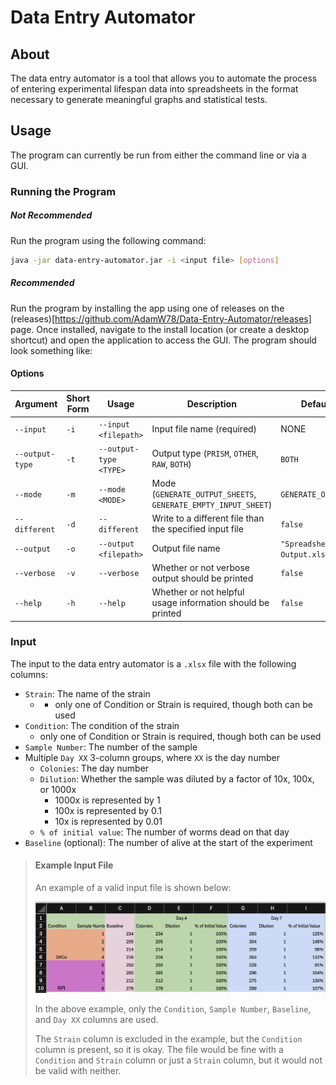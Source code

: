 # Data Entry Automator

## About
The data entry automator is a tool that allows you to automate the process of entering experimental lifespan data into spreadsheets in the format necessary to generate meaningful graphs and statistical tests.

## Usage

The program can currently be run from either the command line or via a GUI. 

### Running the Program
##### Not Recommended
Run the program using the following command:
```bash
java -jar data-entry-automator.jar -i <input file> [options]
```

##### Recommended
Run the program by installing the app using one of releases on the (releases)[https://github.com/AdamW78/Data-Entry-Automator/releases] page. Once installed, navigate to the install location (or create a desktop shortcut) and open the application to access the GUI. The program should look something like:

#### Options

| Argument        | Short Form | Usage                  | Description                                                   | Default Value                         |
|-----------------|------------|------------------------|---------------------------------------------------------------|---------------------------------------|
| `--input`       | `-i`       | `--input <filepath>`   | Input file name (required)                                    | NONE                                  |
| `--output-type` | `-t`       | `--output-type <TYPE>` | Output type (`PRISM`, `OTHER`, `RAW`, `BOTH`)                 | `BOTH`                                |
| `--mode`        | `-m`       | `--mode <MODE>`        | Mode (`GENERATE_OUTPUT_SHEETS`, `GENERATE_EMPTY_INPUT_SHEET`) | `GENERATE_OUTPUT_SHEETS`              |
| `--different`   | `-d`       | `--different`          | Write to a different file than the specified input file       | `false`                               |
| `--output`      | `-o`       | `--output <filepath>`  | Output file name                                              | `"Spreadsheet Formatter Output.xlsx"` |
| `--verbose`     | `-v`       | `--verbose`            | Whether or not verbose output should be printed               | `false`                               |
| `--help`        | `-h`       | `--help`               | Whether or not helpful usage information should be printed    | `false`                               |

### Input
The input to the data entry automator is a `.xlsx` file with the following columns:
- `Strain`: The name of the strain
  - - only one of Condition or Strain is required, though both can be used
- `Condition`: The condition of the strain
  - only one of Condition or Strain is required, though both can be used
- `Sample Number`: The number of the sample
- Multiple `Day XX` 3-column groups, where `XX` is the day number
  - `Colonies`: The day number
  - `Dilution`: Whether the sample was diluted by a factor of 10x, 100x, or 1000x
    - 1000x is represented by 1
    - 100x is represented by 0.1
    - 10x is represented by 0.01
  - `% of initial value`: The number of worms dead on that day
- `Baseline` (optional): The number of  alive at the start of the experiment

> #### Example Input File
> 
> An example of a valid input file is shown below:
> 
>![Example Input File](images/example_spreadsheet.png)
>
> In the above example, only the `Condition`, `Sample Number`, `Baseline`, and `Day XX` columns are used.
> 
> The `Strain` column is excluded in the example, but the `Condition` column is present, so it is okay. The file would be fine with a `Condition` and `Strain` column or just a `Strain` column, but it would not be valid with neither.
